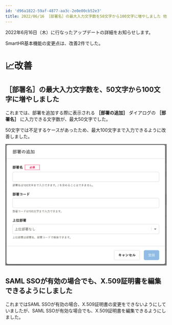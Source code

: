 ```yaml
---
id: 'd96a1822-59af-4877-aa3c-2e0e00cb52e3'
title: 2022/06/16 ［部署名］の最大入力文字数を50文字から100文字に増やしました 他1件
---
```

2022年6月16日（木）に行なったアップデートの詳細をお知らせします。

SmartHR基本機能の変更点は、改善2件でした。

# 📈改善

## ［部署名］の最大入力文字数を、50文字から100文字に増やしました

これまでは、部署を追加する際に表示される **［部署の追加］** ダイアログの **［部署名］** に入力できる文字数が、最大50文字でした。

50文字では不足するケースがあったため、最大100文字まで入力できるように改善しました。

![](2022-06-17-10-59-18.png)

## SAML SSOが有効の場合でも、X.509証明書を編集できるようにしました

これまではSAML SSOが有効の場合、X.509証明書の変更をできないようにしていましたが、SAML SSOが有効な場合でも、X.509証明書を編集できるようにしました。